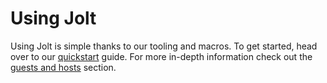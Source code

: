 # Using Jolt
Using Jolt is simple thanks to our tooling and macros. To get started, head over to our [quickstart](./usage/quickstart.md) guide. For more in-depth information check out the [guests and hosts](./usage/guests_hosts.md) section.

